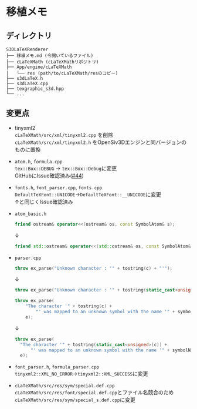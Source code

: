 # 移植メモ

## ディレクトリ
```
S3DLaTeXRenderer
├── 移植メモ.md (今開いているファイル)
├── cLaTeXMath (cLaTeXMathリポジトリ)
├── App/engine/cLaTeXMath
│   └── res (path/to/cLaTeXMath/resのコピー)
├── s3dLaTeX.h
├── s3dLaTeX.cpp
├── texgraphic_s3d.hpp
└── ...
```

## 変更点
- tinyxml2   
  `cLaTeXMath/src/xml/tinyxml2.cpp` を削除   
  `cLaTeXMath/src/xml/tinyxml2.h` をOpenSiv3Dエンジンと同バージョンのものに置換

- `atom.h`, `formula.cpp`   
  `tex::Box::DEBUG` -> `tex::Box::Debug`に変更   
  GitHubにIssue確認済み([#44](https://github.com/NanoMichael/cLaTeXMath/issues/44))

- `fonts.h`, `font_parser.cpp`,  `fonts.cpp`   
  `DefaultTeXFont::UNICODE`->`DefaultTeXFont::__UNICODE`に変更   
  ↑と同じくIssue確認済み

- `atom_basic.h`   
  ```cpp
  friend ostream& operator<<(ostream& os, const SymbolAtom& s);
  ```
  ↓
  ```cpp
  friend std::ostream& operator<<(std::ostream& os, const SymbolAtom& s);
  ```

- `parser.cpp`   
  ```cpp
  throw ex_parse("Unknown character : '" + tostring(c) + "'");
  ```
  ↓
  ```cpp
  throw ex_parse("Unknown character : '" + tostring(static_cast<unsigned>(c)) + "'");
  ```
  ```cpp
  throw ex_parse(
      "The character '" + tostring(c) +
          "' was mapped to an unknown symbol with the name '" + symbolName + "'!",
      e);
  ```
  ↓
    ```cpp
  throw ex_parse(
      "The character '" + tostring(static_cast<unsigned>(c)) +
          "' was mapped to an unknown symbol with the name '" + symbolName + "'!",
      e);
    ```

- `font_parser.h`, `formula_parser.cpp`   
  `tinyxml2::XML_NO_ERROR`->`tinyxml2::XML_SUCCESS`に変更
  
- `cLaTeXMath/src/res/sym/special.def.cpp`   
  `cLaTeXMath/src/res/font/special.def.cpp`とファイル名競合のため`cLaTeXMath/src/res/sym/special_s.def.cpp`に変更
